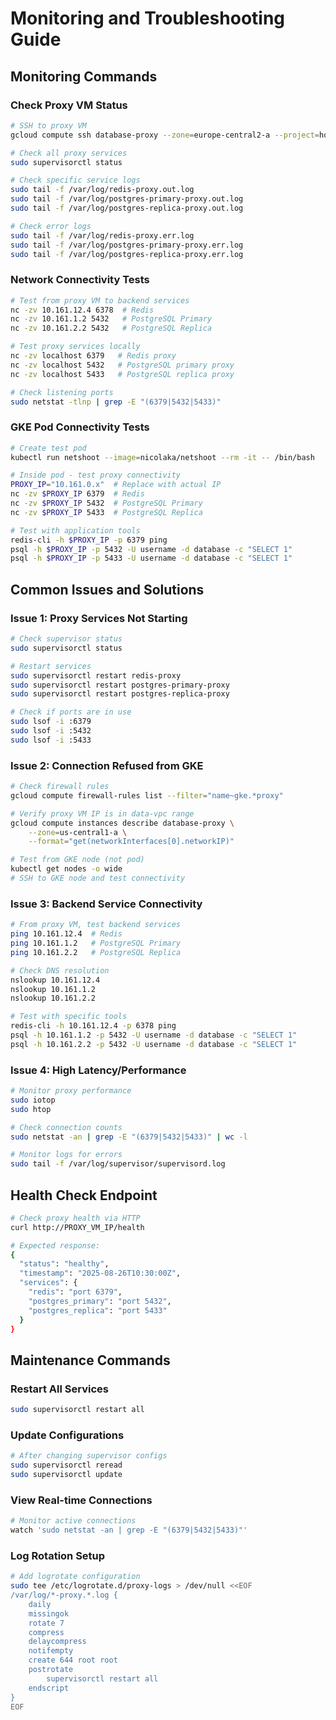 # Monitoring and Troubleshooting Guide

## Monitoring Commands

### Check Proxy VM Status

```bash
# SSH to proxy VM
gcloud compute ssh database-proxy --zone=europe-central2-a --project=host-project

# Check all proxy services
sudo supervisorctl status

# Check specific service logs
sudo tail -f /var/log/redis-proxy.out.log
sudo tail -f /var/log/postgres-primary-proxy.out.log
sudo tail -f /var/log/postgres-replica-proxy.out.log

# Check error logs
sudo tail -f /var/log/redis-proxy.err.log
sudo tail -f /var/log/postgres-primary-proxy.err.log
sudo tail -f /var/log/postgres-replica-proxy.err.log
```

### Network Connectivity Tests

```bash
# Test from proxy VM to backend services
nc -zv 10.161.12.4 6378  # Redis
nc -zv 10.161.1.2 5432   # PostgreSQL Primary
nc -zv 10.161.2.2 5432   # PostgreSQL Replica

# Test proxy services locally
nc -zv localhost 6379   # Redis proxy
nc -zv localhost 5432   # PostgreSQL primary proxy  
nc -zv localhost 5433   # PostgreSQL replica proxy

# Check listening ports
sudo netstat -tlnp | grep -E "(6379|5432|5433)"
```

### GKE Pod Connectivity Tests

```bash
# Create test pod
kubectl run netshoot --image=nicolaka/netshoot --rm -it -- /bin/bash

# Inside pod - test proxy connectivity
PROXY_IP="10.161.0.x"  # Replace with actual IP
nc -zv $PROXY_IP 6379  # Redis
nc -zv $PROXY_IP 5432  # PostgreSQL Primary
nc -zv $PROXY_IP 5433  # PostgreSQL Replica

# Test with application tools
redis-cli -h $PROXY_IP -p 6379 ping
psql -h $PROXY_IP -p 5432 -U username -d database -c "SELECT 1"
psql -h $PROXY_IP -p 5433 -U username -d database -c "SELECT 1"
```

## Common Issues and Solutions

### Issue 1: Proxy Services Not Starting

```bash
# Check supervisor status
sudo supervisorctl status

# Restart services
sudo supervisorctl restart redis-proxy
sudo supervisorctl restart postgres-primary-proxy
sudo supervisorctl restart postgres-replica-proxy

# Check if ports are in use
sudo lsof -i :6379
sudo lsof -i :5432
sudo lsof -i :5433
```

### Issue 2: Connection Refused from GKE

```bash
# Check firewall rules
gcloud compute firewall-rules list --filter="name~gke.*proxy"

# Verify proxy VM IP is in data-vpc range
gcloud compute instances describe database-proxy \
    --zone=us-central1-a \
    --format="get(networkInterfaces[0].networkIP)"

# Test from GKE node (not pod)
kubectl get nodes -o wide
# SSH to GKE node and test connectivity
```

### Issue 3: Backend Service Connectivity

```bash
# From proxy VM, test backend services
ping 10.161.12.4  # Redis
ping 10.161.1.2   # PostgreSQL Primary
ping 10.161.2.2   # PostgreSQL Replica

# Check DNS resolution
nslookup 10.161.12.4
nslookup 10.161.1.2
nslookup 10.161.2.2

# Test with specific tools
redis-cli -h 10.161.12.4 -p 6378 ping
psql -h 10.161.1.2 -p 5432 -U username -d database -c "SELECT 1"
psql -h 10.161.2.2 -p 5432 -U username -d database -c "SELECT 1"
```

### Issue 4: High Latency/Performance

```bash
# Monitor proxy performance
sudo iotop
sudo htop

# Check connection counts
sudo netstat -an | grep -E "(6379|5432|5433)" | wc -l

# Monitor logs for errors
sudo tail -f /var/log/supervisor/supervisord.log
```

## Health Check Endpoint

```bash
# Check proxy health via HTTP
curl http://PROXY_VM_IP/health

# Expected response:
{
  "status": "healthy",
  "timestamp": "2025-08-26T10:30:00Z",
  "services": {
    "redis": "port 6379",
    "postgres_primary": "port 5432",
    "postgres_replica": "port 5433"
  }
}
```

## Maintenance Commands

### Restart All Services

```bash
sudo supervisorctl restart all
```

### Update Configurations

```bash
# After changing supervisor configs
sudo supervisorctl reread
sudo supervisorctl update
```

### View Real-time Connections

```bash
# Monitor active connections
watch 'sudo netstat -an | grep -E "(6379|5432|5433)"'
```

### Log Rotation Setup

```bash
# Add logrotate configuration
sudo tee /etc/logrotate.d/proxy-logs > /dev/null <<EOF
/var/log/*-proxy.*.log {
    daily
    missingok
    rotate 7
    compress
    delaycompress
    notifempty
    create 644 root root
    postrotate
        supervisorctl restart all
    endscript
}
EOF
```
